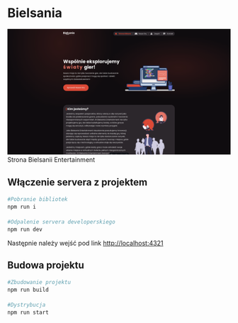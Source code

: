 # Bielsania

![Main Page](image.png)
Strona Bielsanii Entertainment

## Włączenie servera z projektem

```bash
#Pobranie bibliotek
npm run i

#Odpalenie servera developerskiego
npm run dev
```

Następnie należy wejść pod link [http://localhost:4321](http://localhost:4321)

## Budowa projektu

```bash
#Zbudowanie projektu
npm run build

#Dystrybucja
npm run start
```
